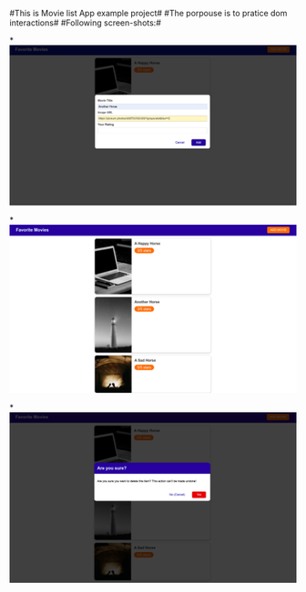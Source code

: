#This is Movie list App example project#
#The porpouse is to pratice dom interactions#
#Following screen-shots:#


*![Screenshot 1](./assets/screenshot1.png)

*![Screenshot 2](./assets/screenshot2.png)

*![Screenshot 3](./assets/screenshot3.png)
